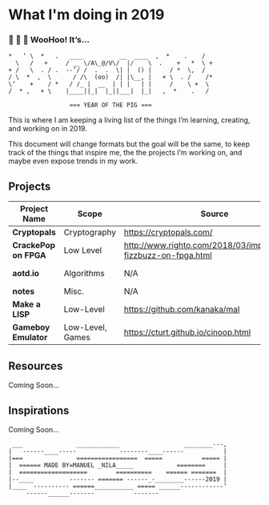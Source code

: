 
# What I'm doing in 2019


### 🎉 🎊 🙌 **WooHoo! It’s...** 
```
*   ‘ \  *   .   ____          __  ____  ,  *    .    /
  \   /   +     / __ \/A\_@/V\/  |/    \  .    +   *  \ +
+ /   \  . / .  --’/ /  .  .  \| |  () |     / *  \,  /
/ \  *  ,  \      / /\  (oo)  /| |\__, |   + \  . /    /*
\‘    +    / *   / /_ |  __  | | |   | |     /    \ +  \
/  * ,   + \    |____||_|  |_||___|  |_|   ,  *    .   /

                 ≃≈≃ YEAR OF THE PIG ≈≃≈
```
This is where I am keeping a living list of the things I’m learning, creating, and working on in 2019.

This document will change formats but the goal will be the same, to keep track of the things that inspire me, the the projects I’m working on, and maybe even expose trends in my work.

## Projects

| Project Name | Scope | Source | Repository | Progress | Lang. |
|--------------|-------|--------|------------|----------|----------|
| **Cryptopals** | Cryptography | https://cryptopals.com/ | [manila/cryptopals](https://github.com/manila/cryptopals) | Started | C
| **CrackePop on FPGA** | Low Level | http://www.righto.com/2018/03/implementing-fizzbuzz-on-fpga.html | N/A | Not Started | Verilog
| **aotd.io** | Algorithms | N/A | N/A | Not Started |
| **notes** | Misc. | N/A | N/A | N/A |
| **Make a LISP** | Low-Level | https://github.com/kanaka/mal | N/A | Not Started | N/A |
| **Gameboy Emulator** | Low-Level, Games | https://cturt.github.io/cinoop.html | N/A | Not Started | N/A |


## Resources

Coming Soon...

## Inspirations

Coming Soon...
```
 ___               ____________                  ________---,
|   ------____-----            --------____------           |
|===               =================  =====           ===== |
|  ====== MADE BY=MANUEL _NILA_____            ========     |
|  ===================        ==========    ====== =======  |
|--____          ------- ======= ------_-________------2019 |
|____  ---------- ======___________ ===== ______------------’
     ------______-------           -------
```
